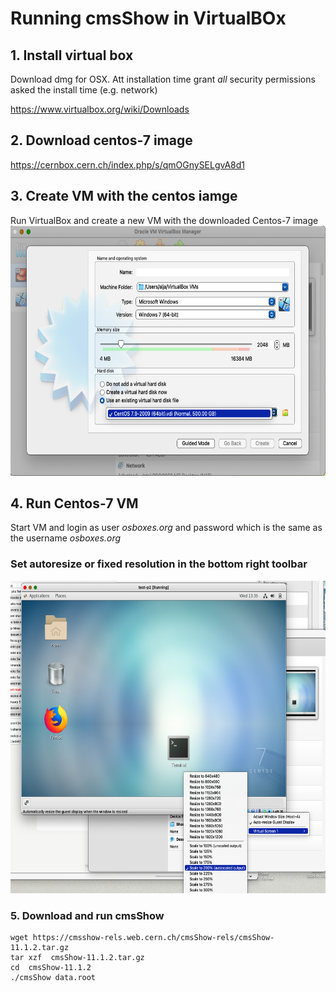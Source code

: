 # Running cmsShow in VirtualBOx
## 1. Install virtual box
 Download dmg for OSX. Att installation time grant *all* security permissions asked the install time (e.g. network) 

https://www.virtualbox.org/wiki/Downloads

## 2. Download centos-7 image 
https://cernbox.cern.ch/index.php/s/qmOGnySELgvA8d1

## 3. Create VM with the centos iamge

Run VirtualBox and create a new VM with the downloaded Centos-7 image
<br>
<img src="https://raw.githubusercontent.com/alja/fireworks-virtualbox/main/doc/NewVM-virtualdisk.png" height="400px">

## 4. Run Centos-7 VM 
Start VM and login as user *osboxes.org* and password which is the same as the username *osboxes.org*

### Set autoresize or fixed resolution in the bottom right toolbar 

<img src="https://raw.githubusercontent.com/alja/fireworks-virtualbox/main/doc/vbox-autresize.png" height="500px">

### 5. Download and run cmsShow
```
wget https://cmsshow-rels.web.cern.ch/cmsShow-rels/cmsShow-11.1.2.tar.gz
tar xzf  cmsShow-11.1.2.tar.gz
cd  cmsShow-11.1.2
./cmsShow data.root
```


